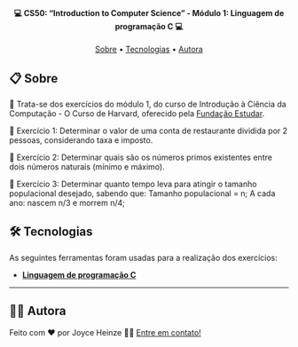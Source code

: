 <h4 align="center"> 
	💻 CS50: “Introduction to Computer Science” - Módulo 1: Linguagem de programação C 💻
</h4>

<p align="center">
 <a href="#-sobre">Sobre</a> •
 <a href="#-tecnologias">Tecnologias</a> • 
 <a href="#-autora">Autora</a>
</p>


## 📋 Sobre

🎯 Trata-se dos exercícios do módulo 1, do curso de Introdução à Ciência da Computação - O Curso de Harvard, oferecido pela [Fundação Estudar](https://perfil.napratica.org.br/e).


📌 Exercício 1: Determinar o valor de uma conta de restaurante dividida por 2 pessoas, considerando taxa e imposto.

📌 Exercício 2: Determinar quais são os números primos existentes entre dois números naturais (mínimo e máximo).

📌 Exercício 3: Determinar quanto tempo leva para atingir o tamanho populacional desejado, sabendo que: Tamanho populacional = n; A cada ano: nascem n/3 e morrem n/4;

## 🛠 Tecnologias

As seguintes ferramentas foram usadas para a realização dos exercícios:
-   **[Linguagem de programação C](https://devdocs.io/c/)**
  
---
## 👩‍💻 Autora

Feito com ❤️ por Joyce Heinze 👋🏽 [Entre em contato!](mailto:joyceheinze@ufrrj.br)



